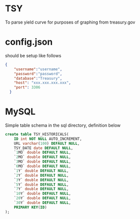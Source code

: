 # TSY
To parse yield curve for purposes of graphing from treasury.gov

# config.json

should be setup like follows
```json
{
    "username":"username",
    "password":"password",    
    "database":"Treasury",
    "host": "xxx.xxx.xxx.xxx",
    "port": 3306
  }
```


# MySQL

Simple table schema in the sql directory,  definition below
```SQL
create table TSY_HISTORICALS(
	ID int NOT NULL AUTO_INCREMENT,
    URL varchar(100) DEFAULT NULL,
    TSY_DATE date DEFAULT NULL,
    `1MO` double DEFAULT NULL,
    `2MO` double DEFAULT NULL,
    `3MO` double DEFAULT NULL,
    `6MO` double DEFAULT NULL,
    `1Y` double DEFAULT NULL,
    `2Y` double DEFAULT NULL,
    `3Y` double DEFAULT NULL,
    `5Y` double DEFAULT NULL,
    `7Y` double DEFAULT NULL,
    `10Y` double DEFAULT NULL,
    `20Y` double DEFAULT NULL,
    `30Y` double DEFAULT NULL,    
	PRIMARY KEY(ID)
);
```
